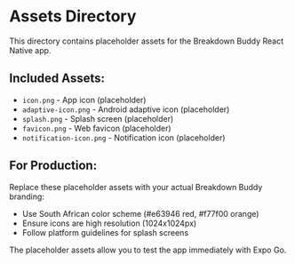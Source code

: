 # Assets Directory

This directory contains placeholder assets for the Breakdown Buddy React Native app.

## Included Assets:
- `icon.png` - App icon (placeholder)
- `adaptive-icon.png` - Android adaptive icon (placeholder)
- `splash.png` - Splash screen (placeholder)
- `favicon.png` - Web favicon (placeholder)
- `notification-icon.png` - Notification icon (placeholder)

## For Production:
Replace these placeholder assets with your actual Breakdown Buddy branding:
- Use South African color scheme (#e63946 red, #f77f00 orange)
- Ensure icons are high resolution (1024x1024px)
- Follow platform guidelines for splash screens

The placeholder assets allow you to test the app immediately with Expo Go.